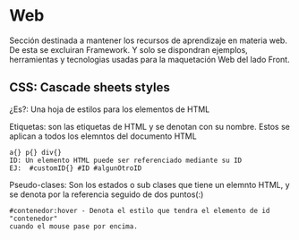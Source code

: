 # Web

Sección destinada a mantener los recursos de aprendizaje en materia web. De esta se excluiran Framework. Y solo se dispondran ejemplos, herramientas y tecnologias usadas para la maquetación Web del lado Front.

## CSS: Cascade sheets styles

¿Es?: Una hoja de estilos para los elementos de HTML

Etiquetas: son las etiquetas de HTML y se denotan con su nombre.
Estos se aplican a todos los elemntos del documento HTML

    a{} p{} div{}
    ID: Un elemento HTML puede ser referenciado mediante su ID
    EJ:  #customID{} #ID #algunOtroID

Pseudo-clases: Son los estados o sub clases que tiene un elemnto HTML,
y se denota por la referencia seguido de dos puntos(:)

    #contenedor:hover - Denota el estilo que tendra el elemento de id "contenedor"
    cuando el mouse pase por encima.
